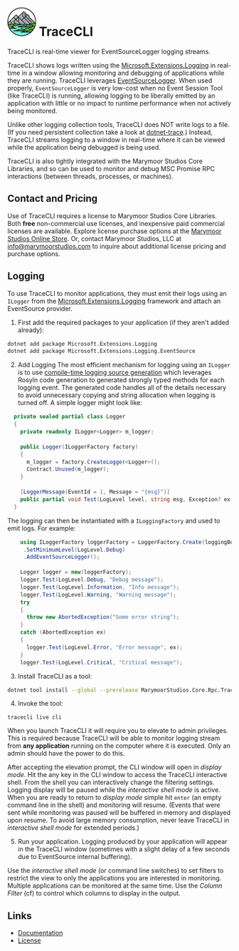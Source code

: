 # ![Logo][logo] TraceCLI 

TraceCLI is real-time viewer for EventSourceLogger logging streams.

TraceCLI shows logs written using the [Microsoft.Extensions.Logging][LoggingDocs] in real-time in a window allowing
monitoring and debugging of applications while they are running.  TraceCLI leverages
[EventSourceLogger][EventSourceLogger].  When used properly, `EventSourceLogger` is very low-cost when no Event Session
Tool (like TraceCLI) is running, allowing logging to be liberally emitted by an application with little or no impact to
runtime performance when not actively being monitored.

Unlike other logging collection tools, TraceCLI does NOT write logs to a file.  (If you need persistent collection
take a look at [dotnet-trace][dotnet-trace].)  Instead, TraceCLI streams logging to a window in real-time where it can
be viewed while the application being debugged is being used.

TraceCLI is also tightly integrated with the Marymoor Studios Core Libraries, and so can be used to monitor and debug
MSC Promise RPC interactions (between threads, processes, or machines).

## Contact and Pricing
Use of TraceCLI requires a license to Marymoor Studios Core Libraries.  Both **free** non-commercial use licenses, and
inexpensive paid commercial licenses are available.  Explore license purchase options at the 
[Marymoor Studios Online Store][store]. Or, contact Marymoor Studios, LLC at info@marymoorstudios.com to inquire about
additional license pricing and purchase options.

## Logging
To use TraceCLI to monitor applications, they must emit their logs using an `ILogger` from the 
[Microsoft.Extensions.Logging][LoggingDocs] framework and attach an EventSource provider.

1. First add the required packages to your application (if they aren't added already):

```sh
dotnet add package Microsoft.Extensions.Logging
dotnet add package Microsoft.Extensions.Logging.EventSource
```

2. Add Logging
The most efficient mechanism for logging using an `ILogger` is to use 
[compile-time logging source generation][compile-time-logging] which leverages Rosyln code generation to generated
strongly typed methods for each logging event.  The generated code handles all of the details necessary to avoid
unnecessary copying and string allocation when logging is turned off.  A simple logger might look like:

```cs
  private sealed partial class Logger
  {
    private readonly ILogger<Logger> m_logger;

    public Logger(ILoggerFactory factory)
    {
      m_logger = factory.CreateLogger<Logger>();
      Contract.Unused(m_logger);
    }

    [LoggerMessage(EventId = 1, Message = "{msg}")]
    public partial void Test(LogLevel level, string msg, Exception? ex = default);
  }
```

The logging can then be instantiated with a `ILoggingFactory` and used to emit logs.  For example:

```cs
    using ILoggerFactory loggerFactory = LoggerFactory.Create(loggingBuilder => loggingBuilder
     .SetMinimumLevel(LogLevel.Debug)
     .AddEventSourceLogger();

    Logger logger = new(loggerFactory);
    logger.Test(LogLevel.Debug, "Debug message");
    logger.Test(LogLevel.Information, "Info message");
    logger.Test(LogLevel.Warning, "Warning message");
    try
    {
      throw new AbortedException("Some error string");
    }
    catch (AbortedException ex)
    {
      logger.Test(LogLevel.Error, "Error message", ex);
    }
    logger.Test(LogLevel.Critical, "Critical message");
```

3. Install TraceCLI as a tool:

```sh
dotnet tool install --global --prerelease MarymoorStudios.Core.Rpc.TraceCli
```

4. Invoke the tool:

```
tracecli live cli
```

When you launch TraceCLI it will require you to elevate to admin privileges.  This is required because TraceCLI will be
able to monitor logging stream from **any application** running on the computer where it is executed.  Only an admin
should have the power to do this.  

After accepting the elevation prompt, the CLI window will open in _display mode_.  Hit the any key in the CLI window
to access the TraceCLI interactive shell.  From the shell you can interactively change the filtering settings.  Logging
display will be paused while the _interactive shell mode_ is active.  When you are ready to return to _display mode_
simple hit `enter` (an empty command line in the shell) and monitoring will resume.  (Events that were sent while
monitoring was paused will be buffered in memory and displayed upon resume.  To avoid large memory consumption, never
leave TraceCLI in _interactive shell mode_ for extended periods.)

5. Run your application.
Logging produced by your application will appear in the TraceCLI window (sometimes with a slight delay of a few seconds
due to EventSource internal buffering).

Use the _interactive shell mode_ (or command line switches) to set filters to restrict the view to only the applications
you are interested in monitoring.  Multiple applications can be monitored at the same time.  Use the _Column Filter_
(cf) to control which columns to display in the output.

## Links
* [Documentation](https://github.com/MarymoorStudios/Core)
* [License](https://github.com/MarymoorStudios/Core/blob/main/LICENSE.md)

[logo]: https://raw.githubusercontent.com/MarymoorStudios/Core/main/Images/Marymoor%20Studios%20Logo%20NM%2064x64.png
[store]: https://marymoorstudios.square.site/
[LoggingDocs]: https://learn.microsoft.com/en-us/dotnet/core/extensions/logging
[EventSourceLogger]: https://learn.microsoft.com/en-us/dotnet/core/extensions/logging-providers#event-source
[dotnet-trace]: https://learn.microsoft.com/en-us/dotnet/core/diagnostics/dotnet-trace
[compile-time-logging]: https://learn.microsoft.com/en-us/dotnet/core/extensions/logger-message-generator
